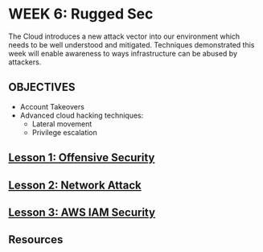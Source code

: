 # WEEK 6: Rugged Sec
The Cloud introduces a new attack vector into our environment which needs to be well understood and mitigated. Techniques demonstrated this week will enable awareness to ways infrastructure can be abused by attackers.

## OBJECTIVES
- Account Takeovers
- Advanced cloud hacking techniques:
  - Lateral movement
  - Privilege escalation


## [Lesson 1: Offensive Security](LESSON-1.md)

## [Lesson 2: Network Attack](LESSON-2.md)

## [Lesson 3: AWS IAM Security](LESSON-3.md)

## Resources
